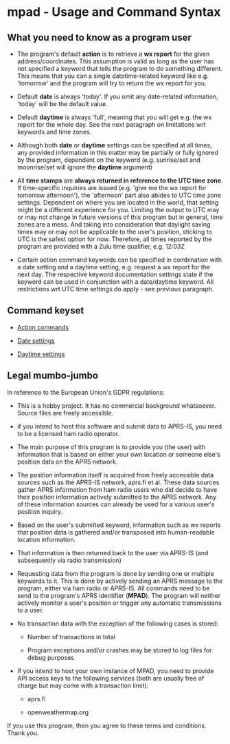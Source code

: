 # mpad - Usage and Command Syntax

## What you need to know as a program user

- The program's default __action__ is to retrieve a __wx report__ for the given address/coordinates. This assumption is valid as long as the user has not specified a keyword that tells the program to do something different. This means that you can a single datetime-related keyword like e.g. 'tomorrow' and the program will try to return the wx report for you.

- Default __date__ is always 'today'. If you omit any date-related information, 'today' will be the default value.

- Default __daytime__ is always 'full', meaning that you will get e.g. the wx report for the whole day. See the next paragraph on limitations wrt keywords and time zones.

- Although both __date__ or __daytime__ settings can be specified at all times, any provided information in this matter may be partially or fully ignored by the program, dependent on the keyword (e.g. sunrise/set and moonrise/set will ignore the __daytime__ argument)

- All __time stamps__ are __always returned in reference to the UTC time zone__. If time-specific inquiries are issued (e.g. 'give me the wx report for tomorrow afternoon'), the 'afternoon' part also abides to UTC time zone settings. Dependent on where you are located in the world, that setting might be a different experience for you. Limiting the output to UTC may or may not change in future versions of this program but in general, time zones are a mess. And taking into consideration that daylight saving times may or may not be applicable to the user's position, sticking to UTC is the safest option for now. Therefore, all times reported by the program are provided with a Zulu time qualifier, e.g. 12:03Z

- Certain action command keywords can be specified in combination with a date setting and a daytime setting, e.g. request a wx report for the next day. The respective keyword documentation settings state if the keyword can be used in conjunction with a date/daytime keyword. All restrictions wrt UTC time settings do apply - see previous paragraph.

## Command keyset

- [Action commands](command_keywords/action_commands.md)

- [Date settings](command_keywords/date_keywords.md)

- [Daytime settings](command_keywords/daytime_keywords.md)

## Legal mumbo-jumbo

In reference to the European Union's GDPR regulations:

- This is a hobby project. It has no commercial background whatsoever. Source files are freely accessible.

- if you intend to host this software and submit data to APRS-IS, you need to be a licensed ham radio operator.

- The main purpose of this program is to provide you (the user) with information that is based on either your own location or someone else's position data on the APRS network. 

- The position information itself is acquired from freely accessible data sources such as the APRS-IS network, aprs.fi et al. These data sources gather APRS information from ham radio users who did decide to have their position information actively submitted to the APRS network. Any of these information sources can already be used for a various user's position inquiry.

- Based on the user's submitted keyword, information such as wx reports that position data is gathered and/or transposed into human-readable location information.

- That information is then returned back to the user via APRS-IS (and subsequently via radio transmission)

- Requesting data from the program is done by sending one or multiple keywords to it. This is done by actively sending an APRS message to the program, either via ham radio or APRS-IS. All commands need to be send to the program's APRS identifier (__MPAD__). The program will neither actively monitor a user's position or trigger any automatic transmissions to a user.

- No transaction data with the exception of the following cases is stored:

  - Number of transactions in total

  - Program exceptions and/or crashes may be stored to log files for debug purposes

- If you intend to host your own instance of MPAD, you need to provide API access keys to the following services (both are usually free of charge but may come with a transaction limit):

  - aprs.fi

  - openweathermap.org

If you use this program, then you agree to these terms and conditions. Thank you.
